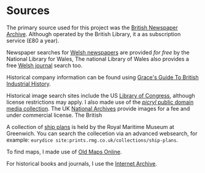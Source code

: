 # Sources

The primary source used for this project was the [British Newspaper Archive](https://www.britishnewspaperarchive.co.uk/). Although operated by the British Library, it a as subscription service (£80 a year).

Newspaper searches for [Welsh newspapers](https://newspapers.library.wales/) are provided *for free* by the National Library for Wales, The national Library of Wales also provides a free [Welsh journal](https://journals.library.wales/) search too.

Historical company information can be found using [Grace's Guide To British Industrial History](https://www.gracesguide.co.uk/).

Historical image search sites include the US [Library of Congress](https://www.loc.gov/pictures/), although license restrictions may apply. I also made use of the [*picryl* public domain media collection](https://picryl.com/). The UK [National Archives](https://images.nationalarchives.gov.uk/assetbank-nationalarchives/action/viewHome) provide images for a fee and under commercial license. The British 

A collection of [ship plans](https://prints.rmg.co.uk/collections/ship-plans) is held by the Royal Maritime Museum at Greenwich. You can search the collecetion via an advanced websearch, for example: `eurydice site:prints.rmg.co.uk/collections/ship-plans`.

To find maps, I made use of [Old Maps Online](https://www.oldmapsonline.org/en/Isle_of_Wight).

For historical books and journals, I use the [Internet Archive](https://archive.org/).
